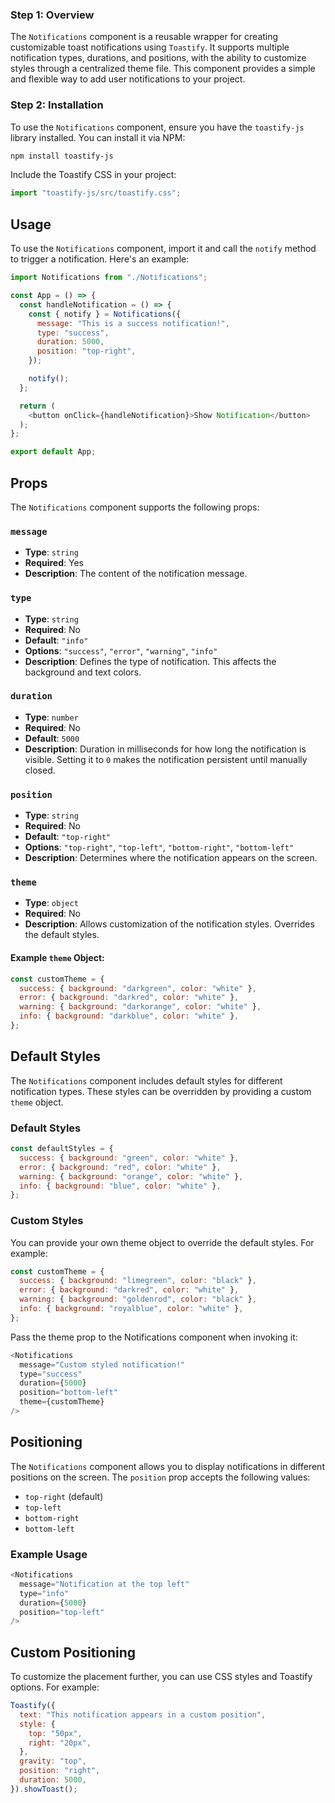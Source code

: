### Step 1: Overview

The `Notifications` component is a reusable wrapper for creating customizable toast notifications using `Toastify`. It supports multiple notification types, durations, and positions, with the ability to customize styles through a centralized theme file. This component provides a simple and flexible way to add user notifications to your project.

### Step 2: Installation

To use the `Notifications` component, ensure you have the `toastify-js` library installed. You can install it via NPM:

```bash
npm install toastify-js
```

Include the Toastify CSS in your project:

```javascript
import "toastify-js/src/toastify.css";
```

## Usage

To use the `Notifications` component, import it and call the `notify` method to trigger a notification. Here's an example:

```javascript
import Notifications from "./Notifications";

const App = () => {
  const handleNotification = () => {
    const { notify } = Notifications({
      message: "This is a success notification!",
      type: "success",
      duration: 5000,
      position: "top-right",
    });

    notify();
  };

  return (
    <button onClick={handleNotification}>Show Notification</button>
  );
};

export default App;
```

## Props

The `Notifications` component supports the following props:

### `message`
- **Type**: `string`
- **Required**: Yes
- **Description**: The content of the notification message.

### `type`
- **Type**: `string`
- **Required**: No
- **Default**: `"info"`
- **Options**: `"success"`, `"error"`, `"warning"`, `"info"`
- **Description**: Defines the type of notification. This affects the background and text colors.

### `duration`
- **Type**: `number`
- **Required**: No
- **Default**: `5000`
- **Description**: Duration in milliseconds for how long the notification is visible. Setting it to `0` makes the notification persistent until manually closed.

### `position`
- **Type**: `string`
- **Required**: No
- **Default**: `"top-right"`
- **Options**: `"top-right"`, `"top-left"`, `"bottom-right"`, `"bottom-left"`
- **Description**: Determines where the notification appears on the screen.

### `theme`
- **Type**: `object`
- **Required**: No
- **Description**: Allows customization of the notification styles. Overrides the default styles.

#### Example `theme` Object:
```javascript
const customTheme = {
  success: { background: "darkgreen", color: "white" },
  error: { background: "darkred", color: "white" },
  warning: { background: "darkorange", color: "white" },
  info: { background: "darkblue", color: "white" },
};
```

## Default Styles

The `Notifications` component includes default styles for different notification types. These styles can be overridden by providing a custom `theme` object.

### Default Styles
```javascript
const defaultStyles = {
  success: { background: "green", color: "white" },
  error: { background: "red", color: "white" },
  warning: { background: "orange", color: "white" },
  info: { background: "blue", color: "white" },
};
```

### Custom Styles
You can provide your own theme object to override the default styles. For example:

```javascript
const customTheme = {
  success: { background: "limegreen", color: "black" },
  error: { background: "darkred", color: "white" },
  warning: { background: "goldenrod", color: "black" },
  info: { background: "royalblue", color: "white" },
};
```
Pass the theme prop to the Notifications component when invoking it:

```javascript
<Notifications
  message="Custom styled notification!"
  type="success"
  duration={5000}
  position="bottom-left"
  theme={customTheme}
/>
```

## Positioning

The `Notifications` component allows you to display notifications in different positions on the screen. The `position` prop accepts the following values:

- `top-right` (default)
- `top-left`
- `bottom-right`
- `bottom-left`

### Example Usage
```javascript
<Notifications
  message="Notification at the top left"
  type="info"
  duration={5000}
  position="top-left"
/>
```

## Custom Positioning

To customize the placement further, you can use CSS styles and Toastify options. For example:

```javascript
Toastify({
  text: "This notification appears in a custom position",
  style: {
    top: "50px",
    right: "20px",
  },
  gravity: "top",
  position: "right",
  duration: 5000,
}).showToast();
```

